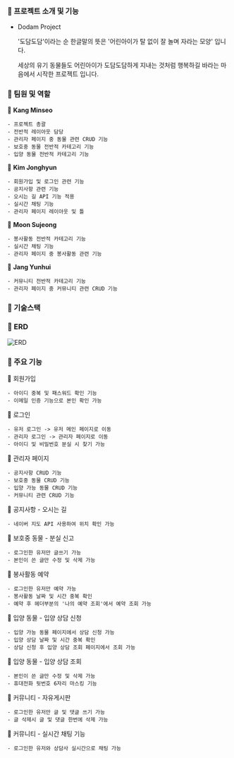 ### 🎵 프로젝트 소개 및 기능

- Dodam Project

    '도담도담'이라는 순 한글말의 뜻은 '어린아이가 탈 없이 잘 놀며 자라는 모양' 입니다.

    세상의 유기 동물들도 어린아이가 도담도담하게 지내는 것처럼 행복하길 바라는 마음에서 시작한 프로젝트 입니다.
    


### 🎵 팀원 및 역할

  🐾 **Kang Minseo**

    - 프로젝트 총괄
    - 전반적 레이아웃 담당
    - 관리자 페이지 중 동물 관련 CRUD 기능
    - 보호중 동물 전반적 카테고리 기능
    - 입양 동물 전반적 카테고리 기능

  🐾 **Kim Jonghyun**

    - 회원가입 및 로그인 관련 기능
    - 공지사항 관련 기능
    - 오시는 길 API 기능 적용
    - 실시간 채팅 기능
    - 관리자 페이지 레이아웃 및 틀

  🐾 **Moon Sujeong**

    - 봉사활동 전반적 카테고리 기능
    - 실시간 채팅 기능
    - 관리자 페이지 중 봉사활동 관련 기능

  🐾 **Jang Yunhui**

    - 커뮤니티 전반적 카테고리 기능
    - 관리자 페이지 중 커뮤니티 관련 CRUD 기능
    
    

### 🎵 기술스택



### 🎵 ERD
![ERD](https://user-images.githubusercontent.com/79182956/128583934-4234c683-afb5-486e-877f-4821d6c97c3c.JPG)


### 🎵 주요 기능

   🐾 회원가입

    - 아이디 중복 및 패스워드 확인 기능
    - 이메일 인증 기능으로 본인 확인 가능
    

  🐾 로그인

    - 유저 로그인 -> 유저 메인 페이지로 이동
    - 관리자 로그인 -> 관리자 페이지로 이동
    - 아이디 및 비밀번호 분실 시 찾기 가능

  🐾 관리자 페이지

    - 공지사항 CRUD 기능
    - 보호중 동물 CRUD 기능
    - 입양 가능 동물 CRUD 기능
    - 커뮤니티 관련 CRUD 기능

  🐾 공지사항 - 오시는 길

    - 네이버 지도 API 사용하여 위치 확인 가능

  🐾 보호중 동물 - 분실 신고

    - 로그인한 유저만 글쓰기 가능
    - 본인이 쓴 글만 수정 및 삭제 가능

  🐾 봉사활동 예약

    - 로그인한 유저만 예약 가능
    - 봉사활동 날짜 및 시간 중복 확인
    - 예약 후 헤더부분의 '나의 예약 조회'에서 예약 조회 가능

  🐾 입양 동물 - 입양 상담 신청

    - 입양 가능 동물 페이지에서 상담 신청 가능
    - 입양 상담 날짜 및 시간 중복 확인
    - 상담 신청 후 입양 상담 조회 페이지에서 조회 가능

  🐾 입양 동물 - 입양 상담 조회

    - 본인이 쓴 글만 수정 및 삭제 가능
    - 휴대전화 뒷번호 6자리 마스킹 기능

  🐾 커뮤니티 - 자유게시판

    - 로그인한 유저만 글 및 댓글 쓰기 가능
    - 글 삭제시 글 및 댓글 한번에 삭제 가능

  🐾 커뮤니티 - 실시간 채팅 기능

    - 로그인한 유저와 상담사 실시간으로 채팅 가능
